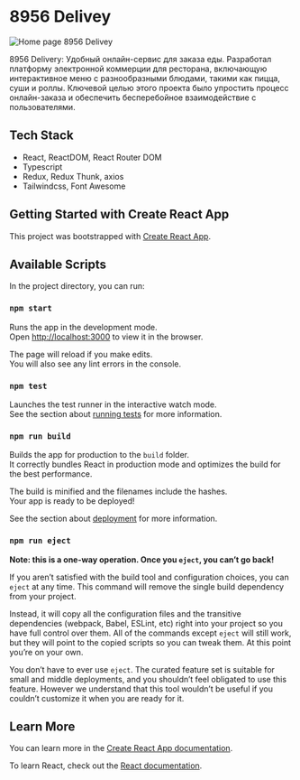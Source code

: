 # 8956 Delivey

![Home page 8956 Delivey](https://github.com/OvchariK3208/8956/assets/68857173/e9a21dae-48e6-43d5-966b-004c546cc680)

8956 Delivery: Удобный онлайн-сервис для заказа еды.
Разработал платформу электронной коммерции для ресторана, включающую интерактивное меню с разнообразными блюдами, такими как пицца, суши и роллы. Ключевой целью этого проекта было упростить процесс онлайн-заказа и обеспечить бесперебойное взаимодействие с пользователями.

## Tech Stack
  * React, ReactDOM, React Router DOM
  * Typescript
  * Redux, Redux Thunk, axios
  * Tailwindcss, Font Awesome

## Getting Started with Create React App

This project was bootstrapped with [Create React App](https://github.com/facebook/create-react-app).

## Available Scripts

In the project directory, you can run:

### `npm start`

Runs the app in the development mode.\
Open [http://localhost:3000](http://localhost:3000) to view it in the browser.

The page will reload if you make edits.\
You will also see any lint errors in the console.

### `npm test`

Launches the test runner in the interactive watch mode.\
See the section about [running tests](https://facebook.github.io/create-react-app/docs/running-tests) for more information.

### `npm run build`

Builds the app for production to the `build` folder.\
It correctly bundles React in production mode and optimizes the build for the best performance.

The build is minified and the filenames include the hashes.\
Your app is ready to be deployed!

See the section about [deployment](https://facebook.github.io/create-react-app/docs/deployment) for more information.

### `npm run eject`

**Note: this is a one-way operation. Once you `eject`, you can’t go back!**

If you aren’t satisfied with the build tool and configuration choices, you can `eject` at any time. This command will remove the single build dependency from your project.

Instead, it will copy all the configuration files and the transitive dependencies (webpack, Babel, ESLint, etc) right into your project so you have full control over them. All of the commands except `eject` will still work, but they will point to the copied scripts so you can tweak them. At this point you’re on your own.

You don’t have to ever use `eject`. The curated feature set is suitable for small and middle deployments, and you shouldn’t feel obligated to use this feature. However we understand that this tool wouldn’t be useful if you couldn’t customize it when you are ready for it.

## Learn More

You can learn more in the [Create React App documentation](https://facebook.github.io/create-react-app/docs/getting-started).

To learn React, check out the [React documentation](https://reactjs.org/).
